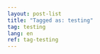 ```yaml
---
layout: post-list
title: "Tagged as: testing"  
tag: testing
lang: en
ref: tag-testing
---
```

